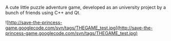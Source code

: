 A cute little puzzle adventure game, developed as an university project by a bunch of friends using C++ and Qt.

![http://save-the-princess-game.googlecode.com/svn/tags/THEGAME_test.jpg](http://save-the-princess-game.googlecode.com/svn/tags/THEGAME_test.jpg)
